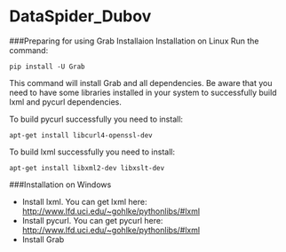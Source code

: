 # DataSpider_Dubov
###Preparing for using
Grab Installaion
Installation on Linux
Run the command:

```
pip install -U Grab
```

This command will install Grab and all dependencies. Be aware that you need to have some libraries installed in your system to successfully build lxml and pycurl dependencies.

To build pycurl successfully you need to install:

```
apt-get install libcurl4-openssl-dev
```

To build lxml successfully you need to install:

```
apt-get install libxml2-dev libxslt-dev
```

###Installation on Windows
* Install lxml. You can get lxml here: http://www.lfd.uci.edu/~gohlke/pythonlibs/#lxml
* Install pycurl. You can get pycurl here: http://www.lfd.uci.edu/~gohlke/pythonlibs/#lxml
* Install Grab
